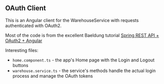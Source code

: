 ## OAuth Client

This is an Angular client for the WarehouseService with requests authenticated with OAuth2.

Most of the code is from the excellent Baeldung tutorial [Spring REST API + OAuth2 + Angular](https://www.baeldung.com/rest-api-spring-oauth2-angular)

Interesting files:
- `home.component.ts` - the app's Home page with the Login and Logout buttons
- `warehouse.service.ts` - the service's methods handle the actual login process and manage the OAuth tokens

